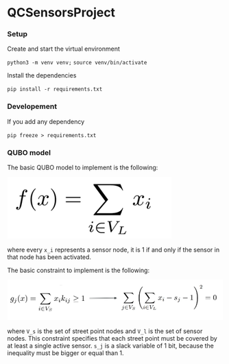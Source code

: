 # QCSensorsProject

### Setup

Create and start the virtual environment

`python3 -m venv venv;`
`source venv/bin/activate`

Install the dependencies

`pip install -r requirements.txt`

### Developement

If you add any dependency

`pip freeze > requirements.txt`

### QUBO model

The basic QUBO model to implement is the following:

![image info](img/qubo.png)

where every `x_i` represents a sensor node, it is 1 if and only if the sensor in that node has been activated.

The basic constraint to implement is the following:

![image info](img/qubo_constraint.png)

where `V_s` is the set of street point nodes and `V_l` is the set of sensor nodes. This constraint specifies that each
street point must be covered by at least a single active sensor. `s_j` is a slack variable of 1 bit, because the
inequality must be bigger or equal than 1. 
